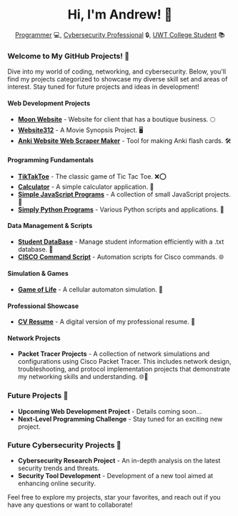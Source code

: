 <h1 align="center">Hi, I'm Andrew! 👋</h1>
<p align="center">
  <a href="https://github.com/atmcdon">Programmer</a> 💻,
  <a href="https://www.linkedin.com/in/andrew-mcdonald-it/">Cybersecurity Professional</a> 🔒,
  <a href="#">UWT College Student</a> 📚
</p>

### Welcome to My GitHub Projects! 🌟

Dive into my world of coding, networking, and cybersecurity. Below, you'll find my projects categorized to showcase my diverse skill set and areas of interest. Stay tuned for future projects and ideas in development!

#### Web Development Projects

- **[Moon Website](https://github.com/atmcdon/Moon_Website)** - Website for client that has a boutique business. 🌕
- **[Website312](https://github.com/atmcdon/Website312)** - A Movie Synopsis Project. 🖥️
- **[Anki Website Web Scraper Maker](https://github.com/atmcdon/Anki-Website-Web-scraper-maker)** - Tool for making Anki flash cards. 🛠️

#### Programming Fundamentals

- **[TikTakToe](https://github.com/atmcdon/TikTakToe)** - The classic game of Tic Tac Toe. ❌⭕
- **[Calculator](https://github.com/atmcdon/Calculator)** - A simple calculator application. 🧮
- **[Simple JavaScript Programs](https://github.com/atmcdon/Simple-JavaScript-Programs)** - A collection of small JavaScript projects. 📜
- **[Simply Python Programs](https://github.com/atmcdon/Simply-Python-Programs)** - Various Python scripts and applications. 🐍

#### Data Management & Scripts

- **[Student DataBase](https://github.com/atmcdon/Student-DataBase)** - Manage student information efficiently with a .txt database. 📖
- **[CISCO Command Script](https://github.com/atmcdon/CISCO-command-script)** - Automation scripts for Cisco commands. 🌐

#### Simulation & Games

- **[Game of Life](https://github.com/atmcdon/Game-Of-Life)** - A cellular automaton simulation. 🌌

#### Professional Showcase

- **[CV Resume](https://github.com/atmcdon/CV-Resume)** - A digital version of my professional resume. 📄

#### Network Projects

- **Packet Tracer Projects** - A collection of network simulations and configurations using Cisco Packet Tracer. This includes network design, troubleshooting, and protocol implementation projects that demonstrate my networking skills and understanding. 🌐🔧

### Future Projects 🚀

- **Upcoming Web Development Project** - Details coming soon...
- **Next-Level Programming Challenge** - Stay tuned for an exciting new project.

### Future Cybersecurity Projects 🔐

- **Cybersecurity Research Project** - An in-depth analysis on the latest security trends and threats.
- **Security Tool Development** - Development of a new tool aimed at enhancing online security.

Feel free to explore my projects, star your favorites, and reach out if you have any questions or want to collaborate!
